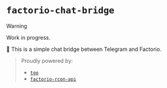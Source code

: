 # `factorio-chat-bridge`

> [!WARNING]
> Work in progress.

💬 This is a simple chat bridge between Telegram and Factorio.

> Proudly powered by:
> - [`tgo`](https://github.com/nekomeowww/insights-bot)
> - [`factorio-rcon-api`](https://github.com/nekomeowww/factorio-rcon-api)
